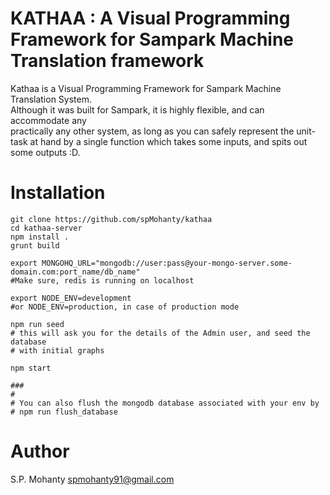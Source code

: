 KATHAA : A Visual Programming Framework for Sampark Machine Translation framework
=================================================================================

Kathaa is a Visual Programming Framework for Sampark Machine Translation System.   
Although it was built for Sampark, it is highly flexible, and can accommodate any   
practically any other system, as long as you can safely represent the unit-task at
hand by a single function which takes some inputs, and spits out some outputs :D.   

Installation
============
```
git clone https://github.com/spMohanty/kathaa
cd kathaa-server
npm install .
grunt build

export MONGOHQ_URL="mongodb://user:pass@your-mongo-server.some-domain.com:port_name/db_name"
#Make sure, redis is running on localhost

export NODE_ENV=development
#or NODE_ENV=production, in case of production mode

npm run seed
# this will ask you for the details of the Admin user, and seed the database
# with initial graphs

npm start

###
#
# You can also flush the mongodb database associated with your env by
# npm run flush_database
```

Author
======
S.P. Mohanty <spmohanty91@gmail.com>
